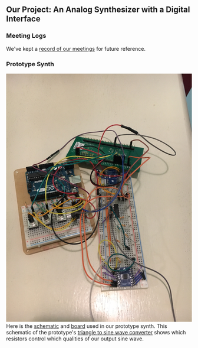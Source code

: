 ## Our Project: An Analog Synthesizer with a Digital Interface
### Meeting Logs
We've kept a [record of our meetings](https://github.com/jayheiland/CE_Senior_Project/blob/master/docs/Meeting%20logs.pdf) for future reference.
### Prototype Synth
![Image](https://github.com/jayheiland/CE_Senior_Project/blob/master/docs/IMG_0136.jpg)
Here is the [schematic](https://github.com/jayheiland/CE_Senior_Project/blob/master/docs/schematic.PNG) and [board](https://github.com/jayheiland/CE_Senior_Project/blob/master/docs/Board.pdf) used in our prototype synth. This schematic of the prototype's [triangle to sine wave converter](https://github.com/jayheiland/CE_Senior_Project/blob/master/docs/triangleToSine.png) shows which resistors control which qualities of our output sine wave. 
